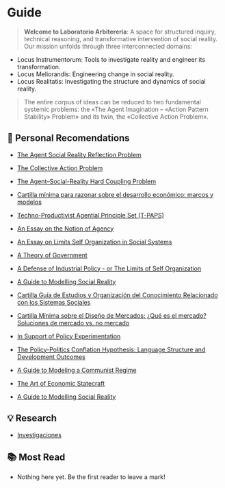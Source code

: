 # Guide

<!-- :::info Redirecting
[Click here if you are not redirected automatically.](meta/readme.md)
::: -->

<!-- <script>
  window.location.href = './Meta/Libro-Mayor/';
</script> -->

> **Welcome to Laboratorio Arbitereria**: A space for structured inquiry, technical reasoning, and transformative intervention of social reality. Our mission unfolds through three interconnected domains:

- Locus Instrumentorum: Tools to investigate reality and engineer its transformation.
- Locus Meliorandis: Engineering change in social reality.
- Locus Realitatis: Investigating the structure and dynamics of social reality.

> The entire corpus of ideas can be reduced to two fundamental systemic problems: the «The Agent Imagination – «Action Pattern Stability» Problem» and its twin, the «Collective Action Problem».

## 📌 Personal Recomendations

- [The Agent Social Reality Reflection Problem](Breviarium/agent-social-reality-reflection-problem.md)
- [The Collective Action Problem](Breviarium/collective-action-problem)
- [The Agent–Social-Reality Hard Coupling Problem](Breviarium/agent-social-reality-hard-coupling-problem)
- [Cartilla mínima para razonar sobre el desarrollo económico: marcos y modelos](Breviarium/cartilla-minima-para-razonar-sobre-el-desarrollo-economico-marcos-y-modelos)
- [Techno-Productivist Agential Principle Set (T-PAPS)](Breviarium/techno-productivist-agential-principle-set.md)

- [An Essay on the Notion of Agency](Breviarium/an-essay-on-the-notion-of-agency.md)
- [An Essay on Limits  Self Organization in Social Systems](Breviarium/an-essay-on-limits-of-self-organization.md)
- [A Theory of Government](Breviarium/a-theory-of-goverment)
- [A Defense of Industrial Policy - or The Limits of Self Organization](Breviarium/a-defense-of-industrial-policy)
- [A Guide to Modelling Social Reality](Breviarium/a-guide-to-modelling-social-reality)
- [Cartilla Guía de Estudios y Organización del Conocimiento Relacionado con los Sistemas Sociales](Breviarium/cartilla-guia-de-estudios-y-organización-del-conocimiento-relacionado-con-los-sistemas-sociales)
- [Cartilla Mínima sobre el Diseño de Mercados: ¿Qué es el mercado? Soluciones de mercado vs. no mercado](Breviarium/an-essay-of-public-services-marketization)
- [In Support of Policy Experimentation](Breviarium/in-support-of-policy-experimentation)
- [The Policy-Politics Conflation Hypothesis: Language Structure and Development Outcomes](Breviarium/the-policy-politics-conflation-hypothesis-language-structure-and-development-outcomes)
- [A Guide to Modeling a Communist Regime](Breviarium/a-guide-to-modeling-a-communist-regime.md)
- [The Art of Economic Statecraft](Breviarium/the-art-of-economic-statecraft)
- [A Guide to Modelling Social Reality](Breviarium/a-guide-to-modelling-social-reality.md)

## 💡 Research

- [Investigaciones](https://www.bremontix.xyz/lab/ar/research.html)

## 📚 Most Read

- Nothing here yet. Be the first reader to leave a mark!
